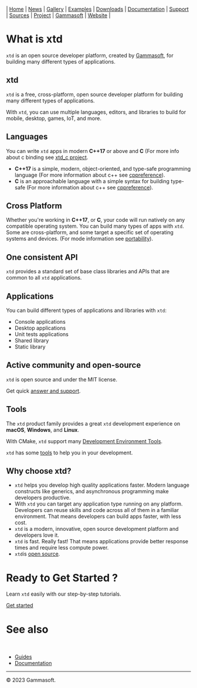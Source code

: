| [Home](home.md) | [News](news.md) | [Gallery](gallery.md) | [Examples](examples.md) | [Downloads](downloads.md) | [Documentation](documentation.md) | [Support](support.md) | [Sources](https://github.com/gammasoft71/xtd) | [Project](https://sourceforge.net/projects/xtdpro/) | [Gammasoft](gammasoft.md) | [Website](https://gammasoft71.wixsite.com/xtdpro) |

# What is xtd

`xtd` is an open source developer platform, created by [Gammasoft](https://gammasoft71.wixsite.com/gammasoft), for building many different types of applications.

## xtd

`xtd` is a free, cross-platform, open source developer platform for building many different types of applications.

With `xtd`, you can use multiple languages, editors, and libraries to build for mobile, desktop, games, IoT, and more.

## Languages

You can write `xtd` apps in modern **C++17** or above and **C** (For more info about c binding see [xtd_c project](https://github.com/gammasoft71/xtd_c).

* **C++17** is a simple, modern, object-oriented, and type-safe programming language (For more information about c++ see [cppreference](https://en.cppreference.com/w/cpp)).
* **C** is an approachable language with a simple syntax for building type-safe (For more information about c++ see [cppreference](https://en.cppreference.com/w/c)).

## Cross Platform

Whether you're working in **C++17**, or **C**, your code will run natively on any compatible operating system. You can build many types of apps with `xtd`. 
Some are cross-platform, and some target a specific set of operating systems and devices. (For mode information see [portability](portability.md)).

## One consistent API

`xtd` provides a standard set of base class libraries and APIs that are common to all `xtd` applications.

## Applications

You can build different types of applications and libraries with `xtd`:

* Console applications
* Desktop applications
* Unit tests applications
* Shared library
* Static library

## Active community and open-source

`xtd` is open source and under the MIT license.

Get quick [answer and support](https://gammasoft71.github.io/xtd/docs/Support).

## Tools

The `xtd` product family provides a great `xtd` development experience on **macOS**, **Windows**, and **Linux**.

With CMake, `xtd` support many [Development Environment Tools](https://gammasoft71.github.io/xtd/docs/documentation/portability).

`xtd` has some [tools](https://github.com/gammasoft71/xtd/blob/master/docs/tools.md) to help you in your development.

## Why choose xtd?

* `xtd` helps you develop high quality applications faster. Modern language constructs like generics, and asynchronous programming make developers productive.
* With `xtd` you can target any application type running on any platform. Developers can reuse skills and code across all of them in a familiar environment. That means developers can build apps faster, with less cost.
* `xtd` is a modern, innovative, open source development platform and developers love it.
* `xtd` is fast. Really fast! That means applications provide better response times and require less compute power.
* `xtd`is [open source](https://github.com/gammasoft71/xtd).

# Ready to Get Started ?

Learn `xtd` easily with our step-by-step tutorials.

[Get started](xtd_documentation.md)

# See also
​
* [Guides](guides.md)
* [Documentation](documentation.md)

______________________________________________________________________________________________

© 2023 Gammasoft.

[//]: # (https://dotnet.microsoft.com/en-us/learn/dotnet/what-is-dotnet)
